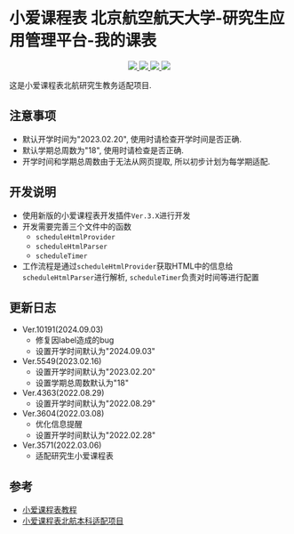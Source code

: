 # 小爱课程表 北京航空航天大学-研究生应用管理平台-我的课表
<p align="center">
  <a href="https://github.com/zhangkaihua88" alt="开发者">
    <img src="https://img.shields.io/badge/开发者-幻华-blue?logo=github">
  </a>
  <a href="https://github.com/zhangkaihua88/BUAA-Postgraduate-Aischedule/" alt="version">
    <img src="https://img.shields.io/github/v/release/zhangkaihua88/BUAA-Postgraduate-Aischedule?label=ver.&logo=xiaomi">
  </a>
  <a href="https://github.com/zhangkaihua88/BUAA-Postgraduate-Aischedule/" alt="status">
    <img src="https://img.shields.io/badge/status-正式版-success?logo=xiaomi">
  </a>
  <a href="https://github.com/zhangkaihua88/BUAA-Postgraduate-Aischedule/" alt="使用人数">
    <!-- <img src="https://vercel.api.zkhweb.top/api/MIAISchedule"> -->
    <img src="https://www.zkhweb.top/VercelAPI/api/MIAISchedule/usage_badge.svg">
  </a>
</p>

这是小爱课程表北航研究生教务适配项目.

## 注意事项

- 默认开学时间为"2023.02.20", 使用时请检查开学时间是否正确.
- 默认学期总周数为"18", 使用时请检查是否正确.
- 开学时间和学期总周数由于无法从网页提取, 所以初步计划为每学期适配.

## 开发说明
- 使用新版的小爱课程表开发插件`Ver.3.X`进行开发
- 开发需要完善三个文件中的函数
  - `scheduleHtmlProvider`
  - `scheduleHtmlParser`
  - `scheduleTimer`
- 工作流程是通过`scheduleHtmlProvider`获取HTML中的信息给`scheduleHtmlParser`进行解析, `scheduleTimer`负责对时间等进行配置

## 更新日志
- Ver.10191(2024.09.03)
  - 修复因label造成的bug
  - 设置开学时间默认为"2024.09.03"
- Ver.5549(2023.02.16)
  - 设置开学时间默认为"2023.02.20"
  - 设置学期总周数默认为"18"
- Ver.4363(2022.08.29)
  - 设置开学时间默认为"2022.08.29"
- Ver.3604(2022.03.08)
  - 优化信息提醒
  - 设置开学时间默认为"2022.02.28"
- Ver.3571(2022.03.06)
  - 适配研究生小爱课程表

## 参考
- [小爱课程表教程](https://open-schedule-prod.ai.xiaomi.com/docs/#/help)
- [小爱课程表北航本科适配项目](https://github.com/MeanZhang/buaa-ai-schedule)


